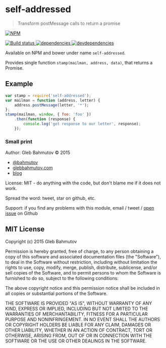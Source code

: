 # self-addressed

> Transform postMessage calls to return a promise

[![NPM][self-addressed-icon] ][self-addressed-url]

[![Build status][self-addressed-ci-image] ][self-addressed-ci-url]
[![dependencies][self-addressed-dependencies-image] ][self-addressed-dependencies-url]
[![devdependencies][self-addressed-devdependencies-image] ][self-addressed-devdependencies-url]

Available on NPM and bower under name `self-addressed`.

Provides single function `stamp(mailman, address, data)`, that returns a Promise.

## Example

```js
var stamp = require('self-addressed');
var mailman = function (address, letter) {
    address.postMessage(letter, '*');
};
stamp(mailman, window, { foo: 'foo' })
    .then(function (response) {
        console.log('got response to our letter', response);
    });
```

### Small print

Author: Gleb Bahmutov &copy; 2015

* [@bahmutov](https://twitter.com/bahmutov)
* [glebbahmutov.com](http://glebbahmutov.com)
* [blog](http://bahmutov.calepin.co/)

License: MIT - do anything with the code, but don't blame me if it does not work.

Spread the word: tweet, star on github, etc.

Support: if you find any problems with this module, email / tweet /
[open issue](https://github.com/bahmutov/self-addressed/issues) on Github

## MIT License

Copyright (c) 2015 Gleb Bahmutov

Permission is hereby granted, free of charge, to any person
obtaining a copy of this software and associated documentation
files (the "Software"), to deal in the Software without
restriction, including without limitation the rights to use,
copy, modify, merge, publish, distribute, sublicense, and/or sell
copies of the Software, and to permit persons to whom the
Software is furnished to do so, subject to the following
conditions:

The above copyright notice and this permission notice shall be
included in all copies or substantial portions of the Software.

THE SOFTWARE IS PROVIDED "AS IS", WITHOUT WARRANTY OF ANY KIND,
EXPRESS OR IMPLIED, INCLUDING BUT NOT LIMITED TO THE WARRANTIES
OF MERCHANTABILITY, FITNESS FOR A PARTICULAR PURPOSE AND
NONINFRINGEMENT. IN NO EVENT SHALL THE AUTHORS OR COPYRIGHT
HOLDERS BE LIABLE FOR ANY CLAIM, DAMAGES OR OTHER LIABILITY,
WHETHER IN AN ACTION OF CONTRACT, TORT OR OTHERWISE, ARISING
FROM, OUT OF OR IN CONNECTION WITH THE SOFTWARE OR THE USE OR
OTHER DEALINGS IN THE SOFTWARE.

[self-addressed-icon]: https://nodei.co/npm/self-addressed.png?downloads=true
[self-addressed-url]: https://npmjs.org/package/self-addressed
[self-addressed-ci-image]: https://travis-ci.org/bahmutov/self-addressed.png?branch=master
[self-addressed-ci-url]: https://travis-ci.org/bahmutov/self-addressed
[self-addressed-dependencies-image]: https://david-dm.org/bahmutov/self-addressed.png
[self-addressed-dependencies-url]: https://david-dm.org/bahmutov/self-addressed
[self-addressed-devdependencies-image]: https://david-dm.org/bahmutov/self-addressed/dev-status.png
[self-addressed-devdependencies-url]: https://david-dm.org/bahmutov/self-addressed#info=devDependencies
